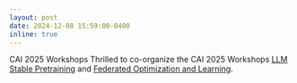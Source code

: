 ```yaml
---
layout: post
date: 2024-12-08 15:59:00-0400
inline: true
---
```




<span class="badge-flag" data-conf="activity">CAI 2025 Workshops</span> Thrilled to co-organize the CAI 2025 Workshops [LLM Stable Pretraining](https://stable-pretraining-paradigms-for-llms.github.io/stable-pretraining-paradigms-for-llms-workshop.github.io/index) and [Federated Optimization and Learning](https://xw00616.github.io/Fairness-aware-Federated-Optimization-and-Learning/index).

